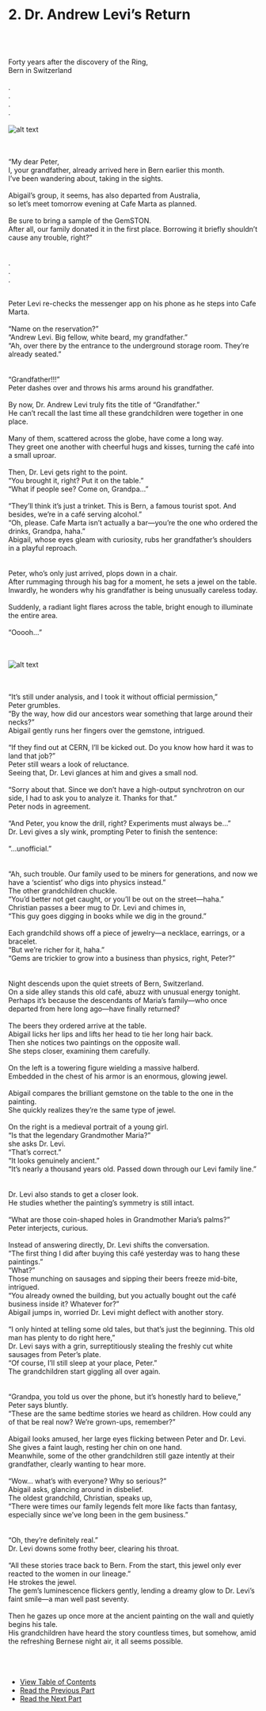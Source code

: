 # 2. Dr. Andrew Levi’s Return
<br><br><br>
Forty years after the discovery of the Ring,  <br>
Bern in Switzerland  <br>
<br>
.  <br>
.  <br>
.  <br>
.<br>
<br>
![alt text](/01_gemston/images/ch-0-01-Bern_cafe.webp)
<br><br><br>

“My dear Peter,  <br>
I, your grandfather, already arrived here in Bern earlier this month.  <br>
I’ve been wandering about, taking in the sights.  <br>
<br>
Abigail’s group, it seems, has also departed from Australia,  <br>
so let’s meet tomorrow evening at Cafe Marta as planned.  <br>
<br>
Be sure to bring a sample of the GemSTON.  <br>
After all, our family donated it in the first place. Borrowing it briefly shouldn’t cause any trouble, right?”  
<br><br>
.  <br>
.  <br>
.  <br>
<br>

Peter Levi re-checks the messenger app on his phone as he steps into Cafe Marta.  
<br>
“Name on the reservation?”  <br>
“Andrew Levi. Big fellow, white beard, my grandfather.”  <br>
“Ah, over there by the entrance to the underground storage room. They’re already seated.”  
<br><br>
“Grandfather!!!”  <br>
Peter dashes over and throws his arms around his grandfather.  
<br>
By now, Dr. Andrew Levi truly fits the title of “Grandfather.”  <br>
He can’t recall the last time all these grandchildren were together in one place.  
<br>
Many of them, scattered across the globe, have come a long way.  <br>
They greet one another with cheerful hugs and kisses, turning the café into a small uproar.  
<br>
Then, Dr. Levi gets right to the point.  <br>
“You brought it, right? Put it on the table.”  <br>
“What if people see? Come on, Grandpa…”  
<br>
“They’ll think it’s just a trinket. This is Bern, a famous tourist spot. And besides, we’re in a café serving alcohol.”  <br>
“Oh, please. Cafe Marta isn’t actually a bar—you’re the one who ordered the drinks, Grandpa, haha.”  <br>
Abigail, whose eyes gleam with curiosity, rubs her grandfather’s shoulders in a playful reproach.  
<br><br>
Peter, who’s only just arrived, plops down in a chair.  <br>
After rummaging through his bag for a moment, he sets a jewel on the table.  <br>
Inwardly, he wonders why his grandfather is being unusually careless today.  
<br>
Suddenly, a radiant light flares across the table, bright enough to illuminate the entire area.  
<br>
“Ooooh…”  
<br><br>

![alt text](/01_gemston/images/image.png)
<br><br><br>

“It’s still under analysis, and I took it without official permission,”  <br>
Peter grumbles.  <br>
“By the way, how did our ancestors wear something that large around their necks?”  <br>
Abigail gently runs her fingers over the gemstone, intrigued.  
<br>
“If they find out at CERN, I’ll be kicked out. Do you know how hard it was to land that job?”  <br>
Peter still wears a look of reluctance.  <br>
Seeing that, Dr. Levi glances at him and gives a small nod.  
<br>
“Sorry about that. Since we don’t have a high-output synchrotron on our side, I had to ask you to analyze it. Thanks for that.”  <br>
Peter nods in agreement.  
<br>
“And Peter, you know the drill, right? Experiments must always be…”  <br>
Dr. Levi gives a sly wink, prompting Peter to finish the sentence:  
<br>
“…unofficial.”  
<br><br>
“Ah, such trouble. Our family used to be miners for generations, and now we have a ‘scientist’ who digs into physics instead.”  <br>
The other grandchildren chuckle.  <br>
“You’d better not get caught, or you’ll be out on the street—haha.”  <br>
Christian passes a beer mug to Dr. Levi and chimes in,  <br>
“This guy goes digging in books while we dig in the ground.”  
<br>
Each grandchild shows off a piece of jewelry—a necklace, earrings, or a bracelet.  <br>
“But we’re richer for it, haha.”  <br>
“Gems are trickier to grow into a business than physics, right, Peter?”  
<br><br>
Night descends upon the quiet streets of Bern, Switzerland.  <br>
On a side alley stands this old café, abuzz with unusual energy tonight.  <br>
Perhaps it’s because the descendants of Maria’s family—who once departed from here long ago—have finally returned?  
<br>
The beers they ordered arrive at the table.  <br>
Abigail licks her lips and lifts her head to tie her long hair back.  <br>
Then she notices two paintings on the opposite wall.  <br>
She steps closer, examining them carefully.  
<br>
On the left is a towering figure wielding a massive halberd.  <br>
Embedded in the chest of his armor is an enormous, glowing jewel.  
<br>
Abigail compares the brilliant gemstone on the table to the one in the painting.  <br>
She quickly realizes they’re the same type of jewel.  
<br>
On the right is a medieval portrait of a young girl.  <br>
“Is that the legendary Grandmother Maria?”  <br>
she asks Dr. Levi.  <br>
“That’s correct.”  <br>
“It looks genuinely ancient.”  <br>
“It’s nearly a thousand years old. Passed down through our Levi family line.”  
<br><br>
Dr. Levi also stands to get a closer look.  <br>
He studies whether the painting’s symmetry is still intact.  
<br>
“What are those coin-shaped holes in Grandmother Maria’s palms?”  <br>
Peter interjects, curious.  
<br>
Instead of answering directly, Dr. Levi shifts the conversation.  <br>
“The first thing I did after buying this café yesterday was to hang these paintings.”  <br>
“What?”  <br>
Those munching on sausages and sipping their beers freeze mid-bite, intrigued.  <br>
“You already owned the building, but you actually bought out the café business inside it? Whatever for?”  <br>
Abigail jumps in, worried Dr. Levi might deflect with another story.  
<br>
“I only hinted at telling some old tales, but that’s just the beginning. This old man has plenty to do right here,”  <br>
Dr. Levi says with a grin, surreptitiously stealing the freshly cut white sausages from Peter’s plate.  <br>
“Of course, I’ll still sleep at your place, Peter.”  <br>
The grandchildren start giggling all over again.  
<br><br>
“Grandpa, you told us over the phone, but it’s honestly hard to believe,”  <br>
Peter says bluntly.  <br>
“These are the same bedtime stories we heard as children. How could any of that be real now? We’re grown-ups, remember?”  
<br>
Abigail looks amused, her large eyes flicking between Peter and Dr. Levi.  <br>
She gives a faint laugh, resting her chin on one hand.  <br>
Meanwhile, some of the other grandchildren still gaze intently at their grandfather, clearly wanting to hear more.  
<br>
“Wow… what’s with everyone? Why so serious?”  <br>
Abigail asks, glancing around in disbelief.  <br>
The oldest grandchild, Christian, speaks up,  <br>
“There were times our family legends felt more like facts than fantasy, especially since we’ve long been in the gem business.”  
<br><br>
“Oh, they’re definitely real.”  <br>
Dr. Levi downs some frothy beer, clearing his throat.  
<br>
“All these stories trace back to Bern. From the start, this jewel only ever reacted to the women in our lineage.”  <br>
He strokes the jewel.  <br>
The gem’s luminescence flickers gently, lending a dreamy glow to Dr. Levi’s faint smile—a man well past seventy.  
<br>
Then he gazes up once more at the ancient painting on the wall and quietly begins his tale.  <br>
His grandchildren have heard the story countless times, but somehow, amid the refreshing Bernese night air, it all seems possible.  
<br><br><br>

* [View Table of Contents](content_en.md) <br>
* [Read the Previous Part](/01_gemston/EN/EN_1.md) <br>
* [Read the Next Part](/01_gemston/EN/EN_3.md)
